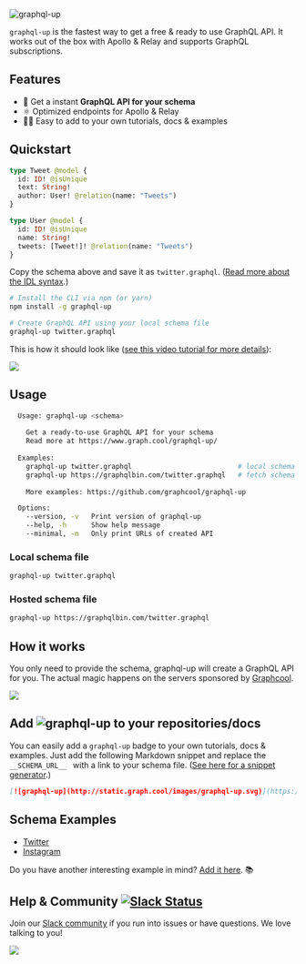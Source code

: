 ![graphql-up](http://static.graph.cool.s3.amazonaws.com/images/graphql-up-light.svg)

`graphql-up` is the fastest way to get a free & ready to use GraphQL API. It works out of the box with Apollo & Relay and supports GraphQL subscriptions.

## Features

* 🚀  Get a instant **GraphQL API for your schema**
* ⚛️  Optimized endpoints for Apollo & Relay
* 👨‍🏫  Easy to add to your own tutorials, docs & examples


## Quickstart

```graphql
type Tweet @model {
  id: ID! @isUnique
  text: String!
  author: User! @relation(name: "Tweets")
}

type User @model {
  id: ID! @isUnique
  name: String!
  tweets: [Tweet!]! @relation(name: "Tweets")
}
```

Copy the schema above and save it as `twitter.graphql`. ([Read more about the IDL syntax](https://www.graph.cool/docs/faq/graphql-schema-definition-idl-kr84dktnp0/).)

```sh
# Install the CLI via npm (or yarn)
npm install -g graphql-up

# Create GraphQL API using your local schema file
graphql-up twitter.graphql
```

This is how it should look like ([see this video tutorial for more details](https://www.youtube.com/watch?v=kWS7SGcp7cY)):

![](./resources/preview.gif)

## Usage

```sh
  Usage: graphql-up <schema>
  
    Get a ready-to-use GraphQL API for your schema
    Read more at https://www.graph.cool/graphql-up/
    
  Examples:
    graphql-up twitter.graphql                          # local schema file
    graphql-up https://graphqlbin.com/twitter.graphql   # fetch schema from URL
    
    More examples: https://github.com/graphcool/graphql-up

  Options:
    --version, -v   Print version of graphql-up
    --help, -h      Show help message
    --minimal, -m   Only print URLs of created API

```

### Local schema file

```sh
graphql-up twitter.graphql
```

### Hosted schema file


```sh
graphql-up https://graphqlbin.com/twitter.graphql
```

## How it works

You only need to provide the schema, graphql-up will create a GraphQL API for you. The actual magic happens on the servers sponsored by [Graphcool](https://www.graph.cool).

![](http://imgur.com/TOTGex5.png)

## Add ![graphql-up](http://static.graph.cool/images/graphql-up.svg) to your repositories/docs

You can easily add a `graphql-up` badge to your own tutorials, docs & examples. Just add the following Markdown snippet and replace the `__SCHEMA_URL__ ` with a link to your schema file. ([See here for a snippet generator](https://www.graph.cool/graphql-up/).)

```md
[![graphql-up](http://static.graph.cool/images/graphql-up.svg)](https://www.graph.cool/graphql-up/new?source=__SCHEMA_URL__)
```


## Schema Examples

* [Twitter](https://github.com/graphcool/graphql-up/blob/master/examples/twitter.graphql)
* [Instagram](https://github.com/graphcool/graphql-up/blob/master/examples/instagram.graphql)

Do you have another interesting example in mind? [Add it here](https://github.com/graphcool/graphql-up/issues/new). 📚


## Help & Community [![Slack Status](https://slack.graph.cool/badge.svg)](https://slack.graph.cool)

Join our [Slack community](http://slack.graph.cool/) if you run into issues or have questions. We love talking to you!

![](http://i.imgur.com/5RHR6Ku.png)
